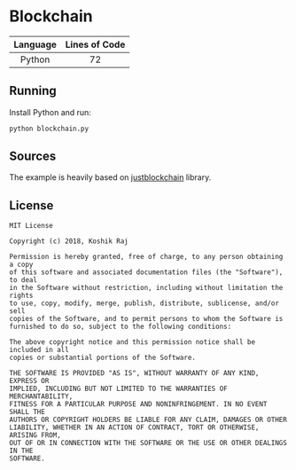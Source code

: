 # Blockchain

| Language | Lines of Code |
| :------: | :-----------: |
|  Python  |      72       |

## Running

Install Python and run:

```sh
python blockchain.py
```

## Sources

The example is heavily based on [justblockchain](https://github.com/koshikraj/justblockchain)
library.

## License

```
MIT License

Copyright (c) 2018, Koshik Raj

Permission is hereby granted, free of charge, to any person obtaining a copy
of this software and associated documentation files (the "Software"), to deal
in the Software without restriction, including without limitation the rights
to use, copy, modify, merge, publish, distribute, sublicense, and/or sell
copies of the Software, and to permit persons to whom the Software is
furnished to do so, subject to the following conditions:

The above copyright notice and this permission notice shall be included in all
copies or substantial portions of the Software.

THE SOFTWARE IS PROVIDED "AS IS", WITHOUT WARRANTY OF ANY KIND, EXPRESS OR
IMPLIED, INCLUDING BUT NOT LIMITED TO THE WARRANTIES OF MERCHANTABILITY,
FITNESS FOR A PARTICULAR PURPOSE AND NONINFRINGEMENT. IN NO EVENT SHALL THE
AUTHORS OR COPYRIGHT HOLDERS BE LIABLE FOR ANY CLAIM, DAMAGES OR OTHER
LIABILITY, WHETHER IN AN ACTION OF CONTRACT, TORT OR OTHERWISE, ARISING FROM,
OUT OF OR IN CONNECTION WITH THE SOFTWARE OR THE USE OR OTHER DEALINGS IN THE
SOFTWARE.
```
